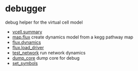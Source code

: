 ﻿# debugger

debug helper for the virtual cell model

+ [vcell.summary](debugger/vcell.summary.1) 
+ [map.flux](debugger/map.flux.1) create dynamics model from a kegg pathway map
+ [flux.dynamics](debugger/flux.dynamics.1) 
+ [flux.load_driver](debugger/flux.load_driver.1) 
+ [test_network](debugger/test_network.1) run network dynamics
+ [dump_core](debugger/dump_core.1) dump core for debug
+ [set_symbols](debugger/set_symbols.1) 
